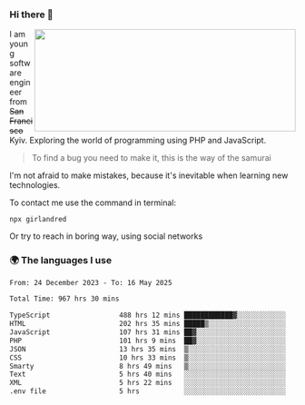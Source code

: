### Hi there 👋  

<img align='right' src="https://github-readme-stats.vercel.app/api?username=girlandred&count_private=true&show_icons=true&include_all_commits=true&hide_rank=true&hide_title=true&theme=buefy&card_width=300" width=460 height=180>


I am young software engineer from ~~San Francisco~~ Kyiv. Exploring the world of programming using PHP and JavaScript.


> To find a bug you need to make it, this is the way of the samurai



I'm not afraid to make mistakes, because it's inevitable when learning new technologies.

To contact me use the command in terminal:

```
npx girlandred
```

Or try to reach in boring way, using social networks


### 🌍 The languages I use

<!--START_SECTION:waka-->

```txt
From: 24 December 2023 - To: 16 May 2025

Total Time: 967 hrs 30 mins

TypeScript                 488 hrs 12 mins ████████████▓░░░░░░░░░░░░   50.45 %
HTML                       202 hrs 35 mins █████▒░░░░░░░░░░░░░░░░░░░   20.93 %
JavaScript                 107 hrs 31 mins ██▓░░░░░░░░░░░░░░░░░░░░░░   11.11 %
PHP                        101 hrs 9 mins  ██▓░░░░░░░░░░░░░░░░░░░░░░   10.45 %
JSON                       13 hrs 35 mins  ▒░░░░░░░░░░░░░░░░░░░░░░░░   01.41 %
CSS                        10 hrs 33 mins  ▒░░░░░░░░░░░░░░░░░░░░░░░░   01.09 %
Smarty                     8 hrs 49 mins   ▒░░░░░░░░░░░░░░░░░░░░░░░░   00.91 %
Text                       5 hrs 40 mins   ░░░░░░░░░░░░░░░░░░░░░░░░░   00.59 %
XML                        5 hrs 22 mins   ░░░░░░░░░░░░░░░░░░░░░░░░░   00.56 %
.env file                  5 hrs           ░░░░░░░░░░░░░░░░░░░░░░░░░   00.52 %
```

<!--END_SECTION:waka-->
